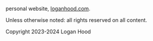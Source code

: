 personal website, [loganhood.com](https://www.loganhood.com).

Unless otherwise noted: all rights reserved on all content.

Copyright 2023-2024 Logan Hood
